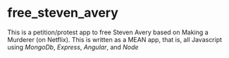 # free_steven_avery

This is a petition/protest app to free Steven Avery based on Making a Murderer (on Netflix).
This is written as a MEAN app, that is, all Javascript using *MongoDb*, *Express*, *Angular*, and *Node*
